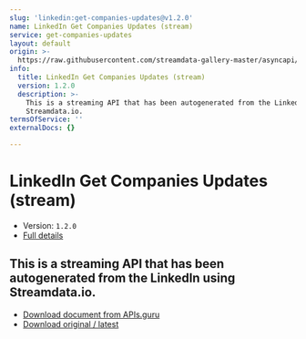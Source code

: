 ```yaml
---
slug: 'linkedin:get-companies-updates@v1.2.0'
name: LinkedIn Get Companies Updates (stream)
service: get-companies-updates
layout: default
origin: >-
  https://raw.githubusercontent.com/streamdata-gallery-master/asyncapi/master/_listings/linkedin/linkedin-get-companies-updates-stream-async.md
info:
  title: LinkedIn Get Companies Updates (stream)
  version: 1.2.0
  description: >-
    This is a streaming API that has been autogenerated from the LinkedIn using
    Streamdata.io.
termsOfService: ''
externalDocs: {}

---
```

# LinkedIn Get Companies Updates (stream)

* Version: `1.2.0`
* [Full details](../html/linkedin:get-companies-updates@v1.2.0.html)




## This is a streaming API that has been autogenerated from the LinkedIn using Streamdata.io.



* [Download document from APIs.guru](https://raw.githubusercontent.com/APIs-guru/asyncapi-directory/master/docs/APIs/linkedin%3Aget-companies-updates%40v1.2.0.yaml)
* [Download original / latest](https://raw.githubusercontent.com/streamdata-gallery-master/asyncapi/master/_listings/linkedin/linkedin-get-companies-updates-stream-async.md)

<script type="application/ld+json">
{
  "@context": "http://schema.org/",
  "@type": "WebAPI",
  "description": "This is a streaming API that has been autogenerated from the LinkedIn using Streamdata.io.",
  "documentation": "",

  "name": "LinkedIn Get Companies Updates (stream)"
}
</script>
